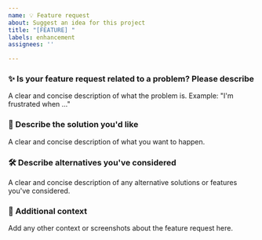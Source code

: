 ```yaml
---
name: 💡 Feature request
about: Suggest an idea for this project
title: "[FEATURE] "
labels: enhancement
assignees: ''

---
```


### ✨ Is your feature request related to a problem? Please describe

A clear and concise description of what the problem is. Example: "I'm frustrated when ..."

### 📝 Describe the solution you'd like

A clear and concise description of what you want to happen.

### 🛠️ Describe alternatives you've considered

A clear and concise description of any alternative solutions or features you've considered.

### 📄 Additional context

Add any other context or screenshots about the feature request here.

